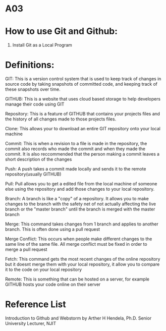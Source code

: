 # A03
# **How to use Git and Github:**
1) Install Git as a Local Program

# **Definitions:**

GIT: This is a version control system that is used to keep track of changes in source code by taking snapshots of committed code, and keeping track of these snapshots over time.

GITHUB: This is a website that uses cloud based storage to help developers manage their code using GIT

Repository: This is a feature of GITHUB that contains your projects files and the history of all changes made to those projects files.

Clone: This allows your to download an entire GIT repository onto your local machine

Commit: This is when a revision to a file is made in the repository, the commit also records who made the commit and when they made the commit. It is also reccommended that the person making a commit leaves a short description of the changes

Push: A push takes a commit made locally and sends it to the remote repository(usually GITHUB)

Pull: Pull allows you to get a edited file from the local machine of someone else using the repository and add those changes to your local repository.

Branch: A branch is like a "copy" of a repository. It allows you to make changes to the branch with the safety net of not actually affecting the live branch or the "master branch" until the branch is merged with the master branch

Merge: This command takes changes from 1 branch and applies to another branch. This is often done using a pull request

Merge Conflict: This occurs when people make different changes to the same line of the same file. All merge conflict must be fixed in order to merge a pull request

Fetch: This command gets the most recent changes of the online repository but it doesnt merge them with your local repository, it allow you to compare it to the code on your local repository 

Remote: This is something that can be hosted on a server, for example GITHUB hosts your code online on their server


# **Reference List**

Introduction to Github and Webstorm by Arther H Hendela, Ph.D. Senior University Lecturer, NJIT
